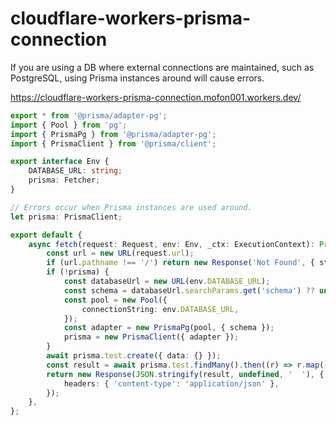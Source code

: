 # cloudflare-workers-prisma-connection

If you are using a DB where external connections are maintained, such as PostgreSQL, using Prisma instances around will cause errors.

https://cloudflare-workers-prisma-connection.mofon001.workers.dev/

```ts
export * from '@prisma/adapter-pg';
import { Pool } from 'pg';
import { PrismaPg } from '@prisma/adapter-pg';
import { PrismaClient } from '@prisma/client';

export interface Env {
	DATABASE_URL: string;
	prisma: Fetcher;
}

// Errors occur when Prisma instances are used around.
let prisma: PrismaClient;

export default {
	async fetch(request: Request, env: Env, _ctx: ExecutionContext): Promise<Response> {
		const url = new URL(request.url);
		if (url.pathname !== '/') return new Response('Not Found', { status: 404 });
		if (!prisma) {
			const databaseUrl = new URL(env.DATABASE_URL);
			const schema = databaseUrl.searchParams.get('schema') ?? undefined;
			const pool = new Pool({
				connectionString: env.DATABASE_URL,
			});
			const adapter = new PrismaPg(pool, { schema });
			prisma = new PrismaClient({ adapter });
		}
		await prisma.test.create({ data: {} });
		const result = await prisma.test.findMany().then((r) => r.map(({ id }) => id));
		return new Response(JSON.stringify(result, undefined, '  '), {
			headers: { 'content-type': 'application/json' },
		});
	},
};
```
